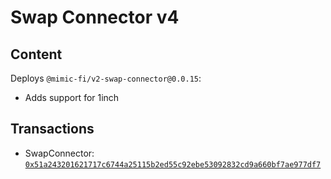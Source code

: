 # Swap Connector v4

## Content

Deploys `@mimic-fi/v2-swap-connector@0.0.15`:
- Adds support for 1inch

## Transactions

- SwapConnector: [`0x51a243201621717c6744a25115b2ed55c92ebe53092832cd9a660bf7ae977df7`](https://etherscan.io/tx/0x51a243201621717c6744a25115b2ed55c92ebe53092832cd9a660bf7ae977df7)
